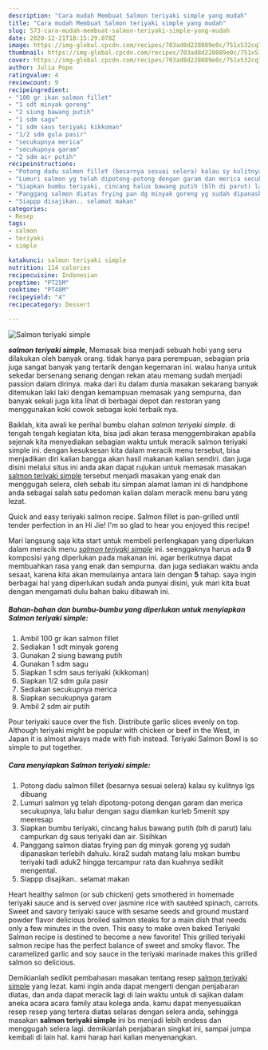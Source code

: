 ```yaml
---
description: "Cara mudah Membuat Salmon teriyaki simple yang mudah"
title: "Cara mudah Membuat Salmon teriyaki simple yang mudah"
slug: 573-cara-mudah-membuat-salmon-teriyaki-simple-yang-mudah
date: 2020-12-21T18:15:29.078Z
image: https://img-global.cpcdn.com/recipes/703ad8d228089e0c/751x532cq70/salmon-teriyaki-simple-foto-resep-utama.jpg
thumbnail: https://img-global.cpcdn.com/recipes/703ad8d228089e0c/751x532cq70/salmon-teriyaki-simple-foto-resep-utama.jpg
cover: https://img-global.cpcdn.com/recipes/703ad8d228089e0c/751x532cq70/salmon-teriyaki-simple-foto-resep-utama.jpg
author: Julia Pope
ratingvalue: 4
reviewcount: 9
recipeingredient:
- "100 gr ikan salmon fillet"
- "1 sdt minyak goreng"
- "2 siung bawang putih"
- "1 sdm sagu"
- "1 sdm saus teriyaki kikkoman"
- "1/2 sdm gula pasir"
- "secukupnya merica"
- "secukupnya garam"
- "2 sdm air putih"
recipeinstructions:
- "Potong dadu salmon fillet (besarnya sesuai selera) kalau sy kulitnya lgs dibuang"
- "Lumuri salmon yg telah dipotong-potong dengan garam dan merica secukupnya, lalu balur dengan sagu diamkan kurleb 5menit spy meeresap"
- "Siapkan bumbu teriyaki, cincang halus bawang putih (blh di parut) lalu campurkan dg saus teriyaki dan air. Sisihkan"
- "Panggang salmon diatas frying pan dg minyak goreng yg sudah dipanaskan terlebih dahulu. kira2 sudah matang lalu mskan bumbu teriyaki tadi aduk2 hingga tercampur rata dan kuahnya sedikit mengental."
- "Siappp disajikan.. selamat makan"
categories:
- Resep
tags:
- salmon
- teriyaki
- simple

katakunci: salmon teriyaki simple 
nutrition: 114 calories
recipecuisine: Indonesian
preptime: "PT25M"
cooktime: "PT48M"
recipeyield: "4"
recipecategory: Dessert

---
```



![Salmon teriyaki simple](https://img-global.cpcdn.com/recipes/703ad8d228089e0c/751x532cq70/salmon-teriyaki-simple-foto-resep-utama.jpg)

<b><i>salmon teriyaki simple</i></b>, Memasak bisa menjadi sebuah hobi yang seru dilakukan oleh banyak orang. tidak hanya para perempuan, sebagian pria juga sangat banyak yang tertarik dengan kegemaran ini. walau hanya untuk sekedar bersenang senang dengan rekan atau memang sudah menjadi passion dalam dirinya. maka dari itu dalam dunia masakan sekarang banyak ditemukan laki laki dengan kemampuan memasak yang sempurna, dan banyak sekali juga kita lihat di berbagai depot dan restoran yang menggunakan koki cowok sebagai koki terbaik nya.

Baiklah, kita awali ke perihal bumbu olahan <i>salmon teriyaki simple</i>. di tengah tengah kegiatan kita, bisa jadi akan terasa menggembirakan apabila sejenak kita menyediakan sebagian waktu untuk meracik salmon teriyaki simple ini. dengan kesuksesan kita dalam meracik menu tersebut, bisa menjadikan diri kalian bangga akan hasil makanan kalian sendiri. dan juga disini melalui situs ini anda akan dapat rujukan untuk memasak masakan <u>salmon teriyaki simple</u> tersebut menjadi masakan yang enak dan menggugah selera, oleh sebab itu simpan alamat laman ini di handphone anda sebagai salah satu pedoman kalian dalam meracik menu baru yang lezat.

Quick and easy teriyaki salmon recipe. Salmon fillet is pan-grilled until tender perfection in an Hi Jie! I&#39;m so glad to hear you enjoyed this recipe!


Mari langsung saja kita start untuk membeli perlengkapan yang diperlukan dalam meracik menu <u><i>salmon teriyaki simple</i></u> ini. seenggaknya harus ada <b>9</b> komposisi yang diperlukan pada makanan ini. agar berikutnya dapat membuahkan rasa yang enak dan sempurna. dan juga sediakan waktu anda sesaat, karena kita akan memulainya antara lain dengan <b>5</b> tahap. saya ingin berbagai hal yang diperlukan sudah anda punyai disini, yuk mari kita buat dengan mengamati dulu bahan baku dibawah ini.

<!--inarticleads1-->

##### Bahan-bahan dan bumbu-bumbu yang diperlukan untuk menyiapkan Salmon teriyaki simple:

1. Ambil 100 gr ikan salmon fillet
1. Sediakan 1 sdt minyak goreng
1. Gunakan 2 siung bawang putih
1. Gunakan 1 sdm sagu
1. Siapkan 1 sdm saus teriyaki (kikkoman)
1. Siapkan 1/2 sdm gula pasir
1. Sediakan secukupnya merica
1. Siapkan secukupnya garam
1. Ambil 2 sdm air putih


Pour teriyaki sauce over the fish. Distribute garlic slices evenly on top. Although teriyaki might be popular with chicken or beef in the West, in Japan it is almost always made with fish instead. Teriyaki Salmon Bowl is so simple to put together. 

<!--inarticleads2-->

##### Cara menyiapkan Salmon teriyaki simple:

1. Potong dadu salmon fillet (besarnya sesuai selera) kalau sy kulitnya lgs dibuang
1. Lumuri salmon yg telah dipotong-potong dengan garam dan merica secukupnya, lalu balur dengan sagu diamkan kurleb 5menit spy meeresap
1. Siapkan bumbu teriyaki, cincang halus bawang putih (blh di parut) lalu campurkan dg saus teriyaki dan air. Sisihkan
1. Panggang salmon diatas frying pan dg minyak goreng yg sudah dipanaskan terlebih dahulu. kira2 sudah matang lalu mskan bumbu teriyaki tadi aduk2 hingga tercampur rata dan kuahnya sedikit mengental.
1. Siappp disajikan.. selamat makan


Heart healthy salmon (or sub chicken) gets smothered in homemade teriyaki sauce and is served over jasmine rice with sautéed spinach, carrots. Sweet and savory teriyaki sauce with sesame seeds and ground mustard powder flavor delicious broiled salmon steaks for a main dish that needs only a few minutes in the oven. This easy to make oven baked Teriyaki Salmon recipe is destined to become a new favorite! This grilled teriyaki salmon recipe has the perfect balance of sweet and smoky flavor. The caramelized garlic and soy sauce in the teriyaki marinade makes this grilled salmon so delicious. 

Demikianlah sedikit pembahasan masakan tentang resep <u>salmon teriyaki simple</u> yang lezat. kami ingin anda dapat mengerti dengan penjabaran diatas, dan anda dapat meracik lagi di lain waktu untuk di sajikan dalam aneka acara acara family atau kolega anda. kamu dapat menyesuaikan resep resep yang tertera diatas selaras dengan selera anda, sehingga masakan <b>salmon teriyaki simple</b> ini bs menjadi lebih endess dan menggugah selera lagi. demikianlah penjabaran singkat ini, sampai jumpa kembali di lain hal. kami harap hari kalian menyenangkan.
